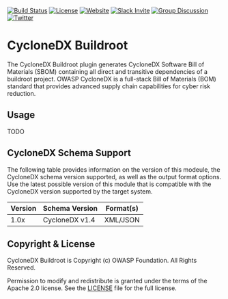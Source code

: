 [![Build Status](https://github.com/CycloneDX/cyclonedx-buildroot/workflows/CI/badge.svg)](https://github.com/CycloneDX/cyclonedx-buildroot/actions?workflow=CI)
[![License](https://img.shields.io/badge/license-Apache%202.0-brightgreen.svg)][License]
[![Website](https://img.shields.io/badge/https://-cyclonedx.org-blue.svg)](https://cyclonedx.org/)
[![Slack Invite](https://img.shields.io/badge/Slack-Join-blue?logo=slack&labelColor=393939)](https://cyclonedx.org/slack/invite)
[![Group Discussion](https://img.shields.io/badge/discussion-groups.io-blue.svg)](https://groups.io/g/CycloneDX)
[![Twitter](https://img.shields.io/twitter/url/http/shields.io.svg?style=social&label=Follow)](https://twitter.com/CycloneDX_Spec)


# CycloneDX Buildroot

The CycloneDX Buildroot plugin generates CycloneDX Software Bill of Materials (SBOM) containing all direct 
and transitive dependencies of a buildroot project. OWASP CycloneDX is a full-stack Bill of Materials (BOM)
standard that provides advanced supply chain capabilities for cyber risk reduction.

## Usage

TODO

## CycloneDX Schema Support

The following table provides information on the version of this modeule, the CycloneDX schema version supported, 
as well as the output format options. Use the latest possible version of this module that is compatible with 
the CycloneDX version supported by the target system.

| Version | Schema Version | Format(s) |
| ------- | -------------- | --------- |
| 1.0x | CycloneDX v1.4 | XML/JSON |


Copyright & License
-------------------

CycloneDX Buildroot is Copyright (c) OWASP Foundation. All Rights Reserved.

Permission to modify and redistribute is granted under the terms of the Apache 2.0 license. See the [LICENSE] file for the full license.

[License]: https://github.com/CycloneDX/cyclonedx-buildroot/blob/main/LICENSE
